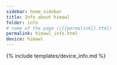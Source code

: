 ```yaml
---
sidebar: home_sidebar
title: Info about himawl
folder: info
# name of the page (/{{permalink}}.html)
permalink: himawl_info.html
device: himawl
---
```

{% include templates/device_info.md %}
